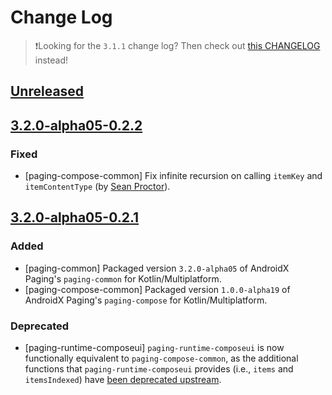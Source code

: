 # Change Log

> ❗Looking for the `3.1.1` change log?
> Then check out [this CHANGELOG](https://github.com/cashapp/multiplatform-paging/blob/main/CHANGELOG.md) instead! 

## [Unreleased]

## [3.2.0-alpha05-0.2.2]

### Fixed

- [paging-compose-common] Fix infinite recursion on calling `itemKey` and `itemContentType` (by [Sean Proctor](https://github.com/sproctor)).

## [3.2.0-alpha05-0.2.1]

### Added

- [paging-common] Packaged version `3.2.0-alpha05` of AndroidX Paging's `paging-common` for Kotlin/Multiplatform.
- [paging-compose-common] Packaged version `1.0.0-alpha19` of AndroidX Paging's `paging-compose` for Kotlin/Multiplatform.

### Deprecated

- [paging-runtime-composeui] `paging-runtime-composeui` is now functionally equivalent to `paging-compose-common`,
  as the additional functions that `paging-runtime-composeui` provides (i.e., `items` and `itemsIndexed`) have [been deprecated upstream](https://developer.android.com/jetpack/androidx/releases/paging#1.0.0-alpha19).

[Unreleased]: https://github.com/cashapp/multiplatform-paging/compare/3.2.0-alpha05-0.2.2...main-3.2.0-alpha05
[3.2.0-alpha05-0.2.2]: https://github.com/cashapp/multiplatform-paging/releases/tag/3.2.0-alpha05-0.2.2
[3.2.0-alpha05-0.2.1]: https://github.com/cashapp/multiplatform-paging/releases/tag/3.2.0-alpha05-0.2.1
